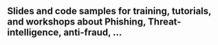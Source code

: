 ## Slides and code samples for training, tutorials, and workshops about Phishing, Threat-intelligence, anti-fraud, ...
